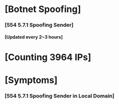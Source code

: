 # [Botnet Spoofing]
### [554 5.7.1 Spoofing Sender]
#### [Updated every 2~3 hours]

# [Counting 3964 IPs]

# [Symptoms] 
###   [554 5.7.1 Spoofing Sender in Local Domain]
